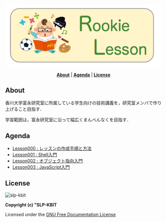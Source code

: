 
<div name="top" align="center">
  <img
    src="./.github/logo.png"
    alt="logo"
  />
</div>

<p align="center">
  <b><a href="#about">About</a></b>
  |
  <b><a href="#agenda">Agenda</a></b>
  |
  <b><a href="#license">License</a></b>
</p> 

About
---

香川大学富永研究室に所属している学生向けの技術講義を，研究室メンバで作り上げること目指す．

学習範囲は，富永研究室に沿って幅広くまんべんなくを目指す．

Agenda
---

- [Lesson000 : レッスンの作成手順と方法](./lesson000)
- [Lesson001 : Shell入門](./lesson001)
- [Lesson002 : オブジェクト指向入門](./lesson002)
- [Lesson003 : JavaScript入門](./lesson003)

License
---

![slp-kbit](https://avatars3.githubusercontent.com/u/7514241?v=3&s=100)

**Copyright (c) "SLP-KBIT**

Licensed under the [GNU Free Documentation License](./LICENSE.txt)
